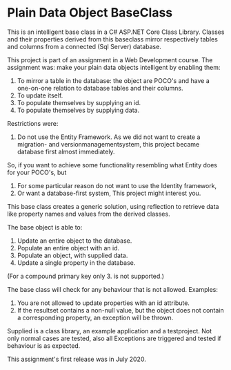 # Plain Data Object BaseClass #
This is an intelligent base class in a C# ASP.NET Core Class Library. Classes and their properties derived from this baseclass mirror respectively tables and columns from a connected (Sql Server) database.

This project is part of an assignment in a Web Development course. 
The assignment was: make your plain data objects intelligent by enabling them:
1. To mirror a table in the database: the object are POCO's and have a one-on-one relation to database tables and their columns.
1. To update itself. 
1. To populate themselves by supplying an id.
1. To populate themselves by supplying data.

Restrictions were:
1. Do not use the Entity Framework.
As we did not want to create a migration- and versionmanagementsystem, this project became database first almost immediately.

So, if you want to achieve some functionality resembling what Entity does for your POCO's, but
1. For some particular reason do not want to use the Identity framework,
1. Or want a database-first system,
This project might interest you.

This base class creates a generic solution, using reflection to retrieve data like property names and values from the derived classes.

The base object is able to:
1. Update an entire object to the database.
2. Populate an entire object with an id.
3. Populate an object, with supplied data.
4. Update a single property in the database.

(For a compound primary key only 3. is not supported.) 

The base class will check for any behaviour that is not allowed. Examples:
1. You are not allowed to update properties with an id attribute. 
1. If the resultset contains a non-null value, but the object does not contain a corresponding property, an exception will be thrown. 

Supplied is a class library, an example application and a testproject. 
Not only normal cases are tested, also all Exceptions are triggered and tested if behaviour is as expected.

This assignment's first release was in July 2020.
